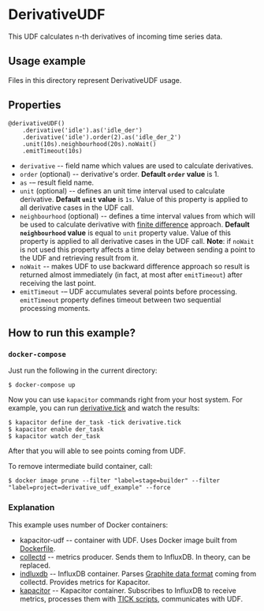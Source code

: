 # DerivativeUDF

This UDF calculates n-th derivatives of incoming time series data.

## Usage example

Files in this directory represent DerivativeUDF usage.

## Properties

```tickscript
@derivativeUDF()
    .derivative('idle').as('idle_der')
    .derivative('idle').order(2).as('idle_der_2')
    .unit(10s).neighbourhood(20s).noWait()
    .emitTimeout(10s)
```

* `derivative` -- field name which values are used to calculate derivatives.
* `order` (optional) -- derivative's order. **Default `order` value** is 1.
* `as` -–  result field name.
* `unit` (optional) -- defines an unit time interval used to calculate 
  derivative. **Default `unit` value** is `1s`. Value of this property is 
  applied to all derivative cases in the UDF call.
* `neighbourhood` (optional) -- defines a time interval values from which will
  be used to calculate derivative with 
  [finite difference](https://en.wikipedia.org/wiki/Finite_difference) 
  approach. **Default `neighbourhood` value** is equal to `unit` property 
  value. Value of this property is applied to all derivative cases in the 
  UDF call. **Note**: if `noWait` is not used this property affects a time
  delay between sending a point to the UDF and retrieving result from it.
* `noWait` -- makes UDF to use backward difference approach so result is 
  returned almost immediately (in fact, at most after `emitTimeout`) after 
  receiving the last point.
* `emitTimeout` -–  UDF accumulates several points before processing.
  `emitTimeout` property defines timeout between two sequential processing
  moments.

## How to run this example?

### `docker-compose`

Just run the following in the current directory:

```terminal
$ docker-compose up
```

Now you can use `kapacitor` commands right from your host system. For example,
you can run [derivative.tick](derivative.tick) and watch the results:

```terminal
$ kapacitor define der_task -tick derivative.tick
$ kapacitor enable der_task
$ kapacitor watch der_task
```

After that you will able to see points coming from UDF.

To remove intermediate build container, call:

```terminal
$ docker image prune --filter "label=stage=builder" --filter "label=project=derivative_udf_example" --force
```

### Explanation

This example uses number of Docker containers:

* kapacitor-udf -- container with UDF. Uses Docker image built from
[Dockerfile](../../Dockerfile).
* [collectd](https://registry.hub.docker.com/r/fr3nd/collectd) -- metrics
producer. Sends them to InfluxDB. In theory, can be replaced.
* [indluxdb](https://registry.hub.docker.com/_/influxdb) -- InfluxDB container.
Parses [Graphite data format](https://docs.influxdata.com/influxdb/v1.7/supported_protocols/graphite/#)
coming from collectd. Provides metrics for Kapacitor.
* [kapacitor](https://registry.hub.docker.com/_/kapacitor) -- Kapacitor
container. Subscribes to InfluxDB to receive metrics, processes them with
[TICK scripts](https://docs.influxdata.com/kapacitor/v1.5/tick/syntax/#),
communicates with UDF.
